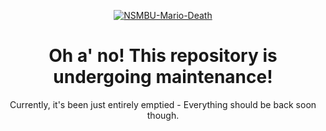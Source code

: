 <p align="center">
  <a href="optional"><img src="https://i.ibb.co/g9x05hg/NSMBU-Mario-Death.png" alt="NSMBU-Mario-Death" border="0"></a>

<div align=center><h1>Oh a' no! This repository is undergoing maintenance!</h1>
Currently, it's been just entirely emptied - Everything should be back soon though.</div>
